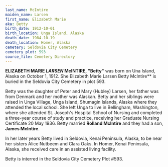 ```yaml
---
last_name: McIntire
maiden_name: Larsen
first_name: Elizabeth Marie
aka: Betty
birth_date: 1912-10-01
birth_location: Unga Island, Alaska
death_date: 1984-10-19
death_location: Homer, Alaska
cemetery: Seldovia City Cemetery
cemetery_plot: 593
source_file: Cemetery Directory
---
```

**ELIZABETH MARIE *LARSEN* McINTIRE, "Betty"** was born on Una Island, Alaska on October 1, 1912.  She Elizabeth Marie Larsen Betty McIntire** is buried in the Seldovia City Cemetery in plot 593.  

Betty was the daughter of Peter and Mary (Hubley) Larsen, her father was from Denmark and her mother was Alaskan. Betty and her siblings were raised in Unga Village, Unga Island, Shumagin Islands, Alaska where they attended the local school. She left Unga to live in Bellingham, Washington, where she attended St. Joseph's Hospital School of Nursing and completed a three-year course of study and practice, receiving her Graduate Nursing Certificate 20 May 1936. Betty married **Rolland McIntire** and they had a son, **James McIntire**.

In her later years Betty lived in Seldovia, Kenai Peninsula, Alaska, to be near her sisters Alice Nutbeem and Clara Oaks. In Homer, Kenai Peninsula, Alaska, she received care in an assisted living facility.

Betty is interred in the Seldovia City Cemetery Plot #593.

